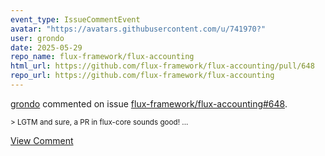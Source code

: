 ```yaml
---
event_type: IssueCommentEvent
avatar: "https://avatars.githubusercontent.com/u/741970?"
user: grondo
date: 2025-05-29
repo_name: flux-framework/flux-accounting
html_url: https://github.com/flux-framework/flux-accounting/pull/648
repo_url: https://github.com/flux-framework/flux-accounting
---
```


<a href='https://github.com/grondo' target='_blank'>grondo</a> commented on issue <a href='https://github.com/flux-framework/flux-accounting/pull/648' target='_blank'>flux-framework/flux-accounting#648</a>.

<small>> LGTM and sure, a PR in flux-core sounds good!...</small>

<a href='https://github.com/flux-framework/flux-accounting/pull/648' target='_blank'>View Comment</a>